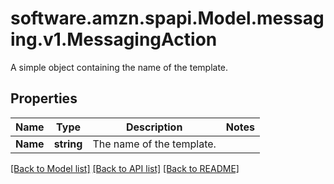# software.amzn.spapi.Model.messaging.v1.MessagingAction
A simple object containing the name of the template.

## Properties

Name | Type | Description | Notes
------------ | ------------- | ------------- | -------------
**Name** | **string** | The name of the template. | 

[[Back to Model list]](../README.md#documentation-for-models) [[Back to API list]](../README.md#documentation-for-api-endpoints) [[Back to README]](../README.md)

